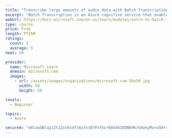 ```yaml
---
title: "Transcribe large amounts of audio data with Batch Transcription"
excerpt: "Batch Transcription is an Azure cognitive service that enables you to transcribe large amounts of pre-recorded audio data asynchronously. Batch Transcription’s high throughput makes it ideal for call centers that have to transcribe hundreds or thousands of calls every day to ensure they meet regulations and compliance standards. Batch Transcription also enables better data analyses, which can let call centers ensure that customer feedback is taken into account, staff are treated fairly, and to ensure problems are dealt with quickly and properly."
webUrl: https://docs.microsoft.com/en-us/learn/modules/intro-to-batch-transcription/
type: course
price: Free
length: PT35M
ratings:
  count: 3
  average: 5
heat: 50

provider:
  name: Microsoft Learn
  domain: microsoft.com
  images:
    - url: /assets/images/organizations/microsoft.com-50x50.jpg
      width: 50
      height: 50

levels:
  - Beginner

topics:
  - Azure

secured: "e8lawGBlup12t1ZxlKs4fsko7xsB7Pnfbc+EBSdkIEQNkHK/G4wkyMu+a58+529lIXiv75wyDyu7643tM1A9Hung47+J+15WQ2gTqd/hKcQYKGXnB5s8M0+RqEu/Sx8JoPkFaIvx2JvH4OmnLLWeCSJrHcdfNAyE7l8RsLErY+Xaju9jrc72LTJCvncoWk6xXybK2T5MLVEry9OFcs5EhjpX+4WofAk6JZGhDQfLsIr1vSB1+36EWRo1NmjX65FXAAE9q2Od/MBQHk2a70uz5EH57pMo9UUejOBxmV/5FGyHIii4arw7MoZwSp+UG3GLvMZYv4aCFLGv0HPuqrD45RUI8FdkcXktl8LxvvkDJlUhrr7MYmS+6wkaQUs05AI1K2suT9Q9qpO5nVAnpcrqf0GteWK+Q+vpI9ladDQEI5k=;5Z8ApjjRXzMz42yHA7scDw=="
---
```


